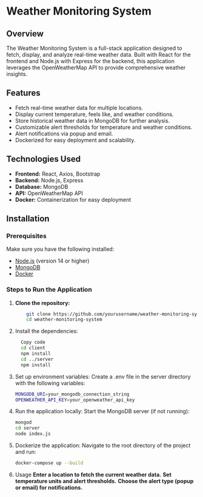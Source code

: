 # Weather Monitoring System

## Overview

The Weather Monitoring System is a full-stack application designed to fetch, display, and analyze real-time weather data. Built with React for the frontend and Node.js with Express for the backend, this application leverages the OpenWeatherMap API to provide comprehensive weather insights. 

## Features

- Fetch real-time weather data for multiple locations.
- Display current temperature, feels like, and weather conditions.
- Store historical weather data in MongoDB for further analysis.
- Customizable alert thresholds for temperature and weather conditions.
- Alert notifications via popup and email.
- Dockerized for easy deployment and scalability.

## Technologies Used

- **Frontend:** React, Axios, Bootstrap
- **Backend:** Node.js, Express
- **Database:** MongoDB
- **API:** OpenWeatherMap API
- **Docker:** Containerization for easy deployment

## Installation

### Prerequisites

Make sure you have the following installed:

- [Node.js](https://nodejs.org/) (version 14 or higher)
- [MongoDB](https://www.mongodb.com/)
- [Docker](https://www.docker.com/)

### Steps to Run the Application

1. **Clone the repository:**

   ```bash
       git clone https://github.com/yourusername/weather-monitoring-system.git
       cd weather-monitoring-system
2. Install the dependencies:

    ```bash
      Copy code
      cd client
      npm install
      cd ../server
      npm install

 3. Set up environment variables:
    Create a .env file in the server directory with the following variables:
    ```bash
    MONGODB_URI=your_mongodb_connection_string
    OPENWEATHER_API_KEY=your_openweather_api_key
 4. Run the application locally:
    Start the MongoDB server (if not running):

    ```bash
    mongod
    cd server      
    node index.js
 5. Dockerize the application:
    Navigate to the root directory of the project and run:
    ```bash
    docker-compose up --build
 6. Usage
    **Enter a location to fetch the current weather data.**
    **Set temperature units and alert thresholds.**
    **Choose the alert type (popup or email) for notifications.**


